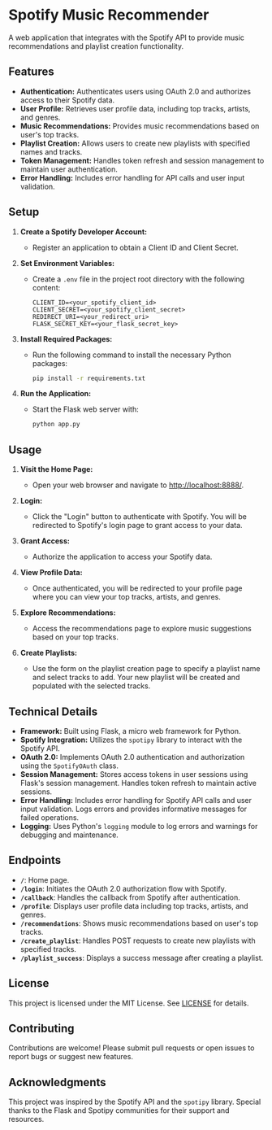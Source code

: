 # Spotify Music Recommender

A web application that integrates with the Spotify API to provide music recommendations and playlist creation functionality.

## Features

- **Authentication:** Authenticates users using OAuth 2.0 and authorizes access to their Spotify data.
- **User Profile:** Retrieves user profile data, including top tracks, artists, and genres.
- **Music Recommendations:** Provides music recommendations based on user's top tracks.
- **Playlist Creation:** Allows users to create new playlists with specified names and tracks.
- **Token Management:** Handles token refresh and session management to maintain user authentication.
- **Error Handling:** Includes error handling for API calls and user input validation.

## Setup

1. **Create a Spotify Developer Account:**
   - Register an application to obtain a Client ID and Client Secret.

2. **Set Environment Variables:**
   - Create a `.env` file in the project root directory with the following content:
  
     ```.env
     CLIENT_ID=<your_spotify_client_id>
     CLIENT_SECRET=<your_spotify_client_secret>
     REDIRECT_URI=<your_redirect_uri>
     FLASK_SECRET_KEY=<your_flask_secret_key>
     ```

3. **Install Required Packages:**
   - Run the following command to install the necessary Python packages:

     ```bash
     pip install -r requirements.txt
     ```

4. **Run the Application:**
   - Start the Flask web server with:

     ```bash
     python app.py
     ```

## Usage

1. **Visit the Home Page:**
   - Open your web browser and navigate to [http://localhost:8888/](http://localhost:8888/).

2. **Login:**
   - Click the "Login" button to authenticate with Spotify. You will be redirected to Spotify's login page to grant access to your data.

3. **Grant Access:**
   - Authorize the application to access your Spotify data.

4. **View Profile Data:**
   - Once authenticated, you will be redirected to your profile page where you can view your top tracks, artists, and genres.

5. **Explore Recommendations:**
   - Access the recommendations page to explore music suggestions based on your top tracks.

6. **Create Playlists:**
   - Use the form on the playlist creation page to specify a playlist name and select tracks to add. Your new playlist will be created and populated with the selected tracks.

## Technical Details

- **Framework:** Built using Flask, a micro web framework for Python.
- **Spotify Integration:** Utilizes the `spotipy` library to interact with the Spotify API.
- **OAuth 2.0:** Implements OAuth 2.0 authentication and authorization using the `SpotifyOAuth` class.
- **Session Management:** Stores access tokens in user sessions using Flask's session management. Handles token refresh to maintain active sessions.
- **Error Handling:** Includes error handling for Spotify API calls and user input validation. Logs errors and provides informative messages for failed operations.
- **Logging:** Uses Python's `logging` module to log errors and warnings for debugging and maintenance.

## Endpoints

- **`/`**: Home page.
- **`/login`**: Initiates the OAuth 2.0 authorization flow with Spotify.
- **`/callback`**: Handles the callback from Spotify after authentication.
- **`/profile`**: Displays user profile data including top tracks, artists, and genres.
- **`/recommendations`**: Shows music recommendations based on user's top tracks.
- **`/create_playlist`**: Handles POST requests to create new playlists with specified tracks.
- **`/playlist_success`**: Displays a success message after creating a playlist.

## License

This project is licensed under the MIT License. See [LICENSE](LICENSE) for details.

## Contributing

Contributions are welcome! Please submit pull requests or open issues to report bugs or suggest new features.

## Acknowledgments

This project was inspired by the Spotify API and the `spotipy` library. Special thanks to the Flask and Spotipy communities for their support and resources.
